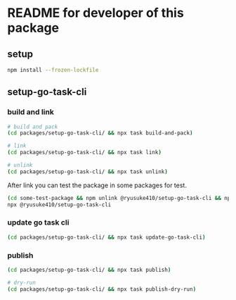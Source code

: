 # README for developer of this package

## setup

```sh
npm install --frozen-lockfile
```

## setup-go-task-cli

### build and link

```sh
# build and pack
(cd packages/setup-go-task-cli/ && npx task build-and-pack)

# link
(cd packages/setup-go-task-cli/ && npx task link)

# unlink
(cd packages/setup-go-task-cli/ && npx task unlink)
```

After link you can test the package in some packages for test.

```sh
(cd some-test-package && npm unlink @ryusuke410/setup-go-task-cli && npm link @ryusuke410/setup-go-task-cli)
npx @ryusuke410/setup-go-task-cli
```

### update go task cli

```sh
(cd packages/setup-go-task-cli/ && npx task update-go-task-cli)
```

### publish

```sh
(cd packages/setup-go-task-cli/ && npx task publish)

# dry-run
(cd packages/setup-go-task-cli/ && npx task publish-dry-run)
```

